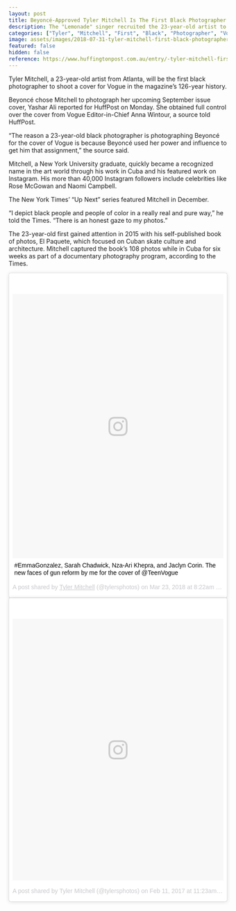 ```yaml
---
layout: post
title: Beyoncé-Approved Tyler Mitchell Is The First Black Photographer To Shoot A Vogue Cover
description: The "Lemonade" singer recruited the 23-year-old artist to shoot her September issue appearance.
categories: ["Tyler", "Mitchell", "First", "Black", "Photographer", "Vogue"]
image: assets/images/2018-07-31-tyler-mitchell-first-black-photographer-vogue.jpg
featured: false
hidden: false
reference: https://www.huffingtonpost.com.au/entry/-tyler-mitchell-first-black-photographer-vogue-cover_us_5b5f6cfbe4b0b15aba9bada0
---
```

Tyler Mitchell, a 23-year-old artist from Atlanta, will be the first black photographer to shoot a cover for Vogue in the magazine’s 126-year history. 

Beyoncé chose Mitchell to photograph her upcoming September issue cover, Yashar Ali reported for HuffPost on Monday. She obtained full control over the cover from Vogue Editor-in-Chief Anna Wintour, a source told HuffPost. 

“The reason a 23-year-old black photographer is photographing Beyoncé for the cover of Vogue is because Beyoncé used her power and influence to get him that assignment,” the source said.

Mitchell, a New York University graduate, quickly became a recognized name in the art world through his work in Cuba and his featured work on Instagram. His more than 40,000 Instagram followers include celebrities like Rose McGowan and Naomi Campbell.  

The New York Times’ “Up Next” series featured Mitchell in December.

“I depict black people and people of color in a really real and pure way,” he told the Times. “There is an honest gaze to my photos.”

The 23-year-old first gained attention in 2015 with his self-published book of photos, El Paquete, which focused on Cuban skate culture and architecture. Mitchell captured the book’s 108 photos while in Cuba for six weeks as part of a documentary photography program, according to the Times. 

<blockquote class="instagram-media" data-instgrm-captioned data-instgrm-permalink="https://www.instagram.com/p/Bgq6xrqgI31/?utm_source=ig_embed" data-instgrm-version="9" style=" background:#FFF; border:0; border-radius:3px; box-shadow:0 0 1px 0 rgba(0,0,0,0.5),0 1px 10px 0 rgba(0,0,0,0.15); margin: 1px; max-width:540px; min-width:326px; padding:0; width:99.375%; width:-webkit-calc(100% - 2px); width:calc(100% - 2px);"><div style="padding:8px;"> <div style=" background:#F8F8F8; line-height:0; margin-top:40px; padding:62.5% 0; text-align:center; width:100%;"> <div style=" background:url(data:image/png;base64,iVBORw0KGgoAAAANSUhEUgAAACwAAAAsCAMAAAApWqozAAAABGdBTUEAALGPC/xhBQAAAAFzUkdCAK7OHOkAAAAMUExURczMzPf399fX1+bm5mzY9AMAAADiSURBVDjLvZXbEsMgCES5/P8/t9FuRVCRmU73JWlzosgSIIZURCjo/ad+EQJJB4Hv8BFt+IDpQoCx1wjOSBFhh2XssxEIYn3ulI/6MNReE07UIWJEv8UEOWDS88LY97kqyTliJKKtuYBbruAyVh5wOHiXmpi5we58Ek028czwyuQdLKPG1Bkb4NnM+VeAnfHqn1k4+GPT6uGQcvu2h2OVuIf/gWUFyy8OWEpdyZSa3aVCqpVoVvzZZ2VTnn2wU8qzVjDDetO90GSy9mVLqtgYSy231MxrY6I2gGqjrTY0L8fxCxfCBbhWrsYYAAAAAElFTkSuQmCC); display:block; height:44px; margin:0 auto -44px; position:relative; top:-22px; width:44px;"></div></div> <p style=" margin:8px 0 0 0; padding:0 4px;"> <a href="https://www.instagram.com/p/Bgq6xrqgI31/?utm_source=ig_embed" style=" color:#000; font-family:Arial,sans-serif; font-size:14px; font-style:normal; font-weight:normal; line-height:17px; text-decoration:none; word-wrap:break-word;" target="_blank">#EmmaGonzalez, Sarah Chadwick, Nza-Ari Khepra, and Jaclyn Corin. The new faces of gun reform by me for the cover of @TeenVogue</a></p> <p style=" color:#c9c8cd; font-family:Arial,sans-serif; font-size:14px; line-height:17px; margin-bottom:0; margin-top:8px; overflow:hidden; padding:8px 0 7px; text-align:center; text-overflow:ellipsis; white-space:nowrap;">A post shared by <a href="https://www.instagram.com/tylersphotos/?utm_source=ig_embed" style=" color:#c9c8cd; font-family:Arial,sans-serif; font-size:14px; font-style:normal; font-weight:normal; line-height:17px;" target="_blank"> Tyler Mitchell</a> (@tylersphotos) on <time style=" font-family:Arial,sans-serif; font-size:14px; line-height:17px;" datetime="2018-03-23T15:22:33+00:00">Mar 23, 2018 at 8:22am PDT</time></p></div></blockquote> <script async defer src="//www.instagram.com/embed.js"></script>

<blockquote class="instagram-media" data-instgrm-permalink="https://www.instagram.com/p/BQYgb91FMSa/?utm_source=ig_embed" data-instgrm-version="9" style=" background:#FFF; border:0; border-radius:3px; box-shadow:0 0 1px 0 rgba(0,0,0,0.5),0 1px 10px 0 rgba(0,0,0,0.15); margin: 1px; max-width:540px; min-width:326px; padding:0; width:99.375%; width:-webkit-calc(100% - 2px); width:calc(100% - 2px);"><div style="padding:8px;"> <div style=" background:#F8F8F8; line-height:0; margin-top:40px; padding:61.80555555555556% 0; text-align:center; width:100%;"> <div style=" background:url(data:image/png;base64,iVBORw0KGgoAAAANSUhEUgAAACwAAAAsCAMAAAApWqozAAAABGdBTUEAALGPC/xhBQAAAAFzUkdCAK7OHOkAAAAMUExURczMzPf399fX1+bm5mzY9AMAAADiSURBVDjLvZXbEsMgCES5/P8/t9FuRVCRmU73JWlzosgSIIZURCjo/ad+EQJJB4Hv8BFt+IDpQoCx1wjOSBFhh2XssxEIYn3ulI/6MNReE07UIWJEv8UEOWDS88LY97kqyTliJKKtuYBbruAyVh5wOHiXmpi5we58Ek028czwyuQdLKPG1Bkb4NnM+VeAnfHqn1k4+GPT6uGQcvu2h2OVuIf/gWUFyy8OWEpdyZSa3aVCqpVoVvzZZ2VTnn2wU8qzVjDDetO90GSy9mVLqtgYSy231MxrY6I2gGqjrTY0L8fxCxfCBbhWrsYYAAAAAElFTkSuQmCC); display:block; height:44px; margin:0 auto -44px; position:relative; top:-22px; width:44px;"></div></div><p style=" color:#c9c8cd; font-family:Arial,sans-serif; font-size:14px; line-height:17px; margin-bottom:0; margin-top:8px; overflow:hidden; padding:8px 0 7px; text-align:center; text-overflow:ellipsis; white-space:nowrap;"><a href="https://www.instagram.com/p/BQYgb91FMSa/?utm_source=ig_embed" style=" color:#c9c8cd; font-family:Arial,sans-serif; font-size:14px; font-style:normal; font-weight:normal; line-height:17px; text-decoration:none;" target="_blank">A post shared by Tyler Mitchell (@tylersphotos)</a> on <time style=" font-family:Arial,sans-serif; font-size:14px; line-height:17px;" datetime="2017-02-11T19:23:46+00:00">Feb 11, 2017 at 11:23am PST</time></p></div></blockquote> <script async defer src="//www.instagram.com/embed.js"></script>
